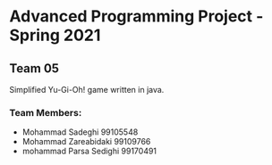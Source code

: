 # Advanced Programming Project - Spring 2021
## Team 05

Simplified Yu-Gi-Oh! game written in java.

### Team Members:
- Mohammad Sadeghi 99105548
- Mohammad Zareabidaki 99109766
- mohammad Parsa Sedighi 99170491
